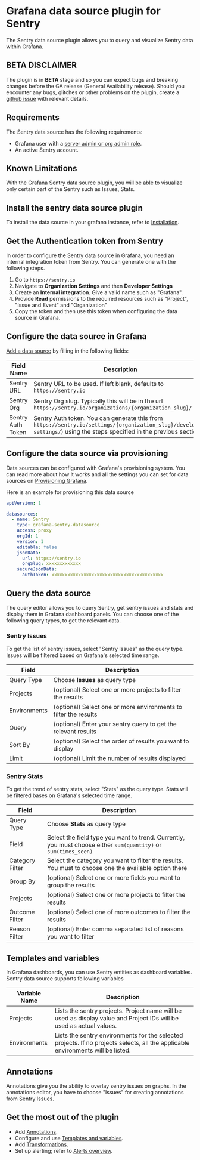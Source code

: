 # Grafana data source plugin for Sentry

The Sentry data source plugin allows you to query and visualize Sentry data within Grafana.

## BETA DISCLAIMER

The plugin is in **BETA** stage and so you can expect bugs and breaking changes before the GA release (General Availability release). Should you encounter any bugs, glitches or other problems on the plugin, create a [github issue](https://github.com/grafana/sentry-datasource/issues/new) with relevant details.

## Requirements

The Sentry data source has the following requirements:

- Grafana user with a [server admin or org admin role](https://grafana.com/docs/grafana/latest/permissions/).
- An active Sentry account.

## Known Limitations

With the Grafana Sentry data source plugin, you will be able to visualize only certain part of the Sentry such as Issues, Stats.

## Install the sentry data source plugin

To install the data source in your grafana instance, refer to [Installation](https://grafana.com/grafana/plugins/grafana-sentry-datasource/?tab=installation).

## Get the Authentication token from Sentry

In order to configure the Sentry data source in Grafana, you need an internal integration token from Sentry. You can generate one with the following steps.

1. Go to `https://sentry.io`
2. Navigate to **Organization Settings** and then **Developer Settings**
3. Create an **Internal integration**. Give a valid name such as "Grafana".
4. Provide **Read** permissions to the required resources such as "Project", "Issue and Event" and "Organization"
5. Copy the token and then use this token when configuring the data source in Grafana.

## Configure the data source in Grafana

[Add a data source](https://grafana.com/docs/grafana/latest/datasources/add-a-data-source/) by filling in the following fields:

| Field Name        | Description                                                                                                                                                            |
| ----------------- | ---------------------------------------------------------------------------------------------------------------------------------------------------------------------- |
| Sentry URL        | Sentry URL to be used. If left blank, defaults to `https://sentry.io`                                                                                                  |
| Sentry Org        | Sentry Org slug. Typically this will be in the url `https://sentry.io/organizations/{organization_slug}/`                                                              |
| Sentry Auth Token | Sentry Auth token. You can generate this from `https://sentry.io/settings/{organization_slug}/developer-settings/`) using the steps specified in the previous section. |

## Configure the data source via provisioning

Data sources can be configured with Grafana's provisioning system. You can read more about how it works and all the settings you can set for data sources on [Provisioning Grafana](https://grafana.com/docs/grafana/latest/administration/provisioning/#datasources).

Here is an example for provisioning this data source

```yaml
apiVersion: 1

datasources:
  - name: Sentry
    type: grafana-sentry-datasource
    access: proxy
    orgId: 1
    version: 1
    editable: false
    jsonData:
      url: https://sentry.io
      orgSlug: xxxxxxxxxxxxx
    secureJsonData:
      authToken: xxxxxxxxxxxxxxxxxxxxxxxxxxxxxxxxxxxxxxxxxx
```

## Query the data source

The query editor allows you to query Sentry, get sentry issues and stats and display them in Grafana dashboard panels. You can choose one of the following query types, to get the relevant data.

### Sentry Issues

To get the list of sentry issues, select "Sentry Issues" as the query type. Issues will be filtered based on Grafana's selected time range.

| Field        | Description                                                      |
| ------------ | ---------------------------------------------------------------- |
| Query Type   | Choose **Issues** as query type                                  |
| Projects     | (optional) Select one or more projects to filter the results     |
| Environments | (optional) Select one or more environments to filter the results |
| Query        | (optional) Enter your sentry query to get the relevant results   |
| Sort By      | (optional) Select the order of results you want to display       |
| Limit        | (optional) Limit the number of results displayed                 |

### Sentry Stats

To get the trend of sentry stats, select "Stats" as the query type. Stats will be filtered bases on Grafana's selected time range.

| Field           | Description                                                                                                     |
| --------------- | --------------------------------------------------------------------------------------------------------------- |
| Query Type      | Choose **Stats** as query type                                                                                  |
| Field           | Select the field type you want to trend. Currently, you must choose either `sum(quantity)` or `sum(times_seen)` |
| Category Filter | Select the category you want to filter the results. You must to choose one the available option there           |
| Group By        | (optional) Select one or more fields you want to group the results                                              |
| Projects        | (optional) Select one or more projects to filter the results                                                    |
| Outcome Filter  | (optional) Select one of more outcomes to filter the results                                                    |
| Reason Filter   | (optional) Enter comma separated list of reasons you want to filter                                             |

## Templates and variables

In Grafana dashboards, you can use Sentry entities as dashboard variables. Sentry data source supports following variables

| Variable Name | Description                                                                                                                      |
| ------------- | -------------------------------------------------------------------------------------------------------------------------------- |
| Projects      | Lists the sentry projects. Project name will be used as display value and Project IDs will be used as actual values.             |
| Environments  | Lists the sentry environments for the selected projects. If no projects selects, all the applicable environments will be listed. |

## Annotations

Annotations give you the ability to overlay sentry issues on graphs. In the annotations editor, you have to choose "Issues" for creating annotations from Sentry Issues.

## Get the most out of the plugin

- Add [Annotations](https://grafana.com/docs/grafana/latest/dashboards/annotations/).
- Configure and use [Templates and variables](https://grafana.com/docs/grafana/latest/variables/).
- Add [Transformations](https://grafana.com/docs/grafana/latest/panels/transformations/).
- Set up alerting; refer to [Alerts overview](https://grafana.com/docs/grafana/latest/alerting/).
